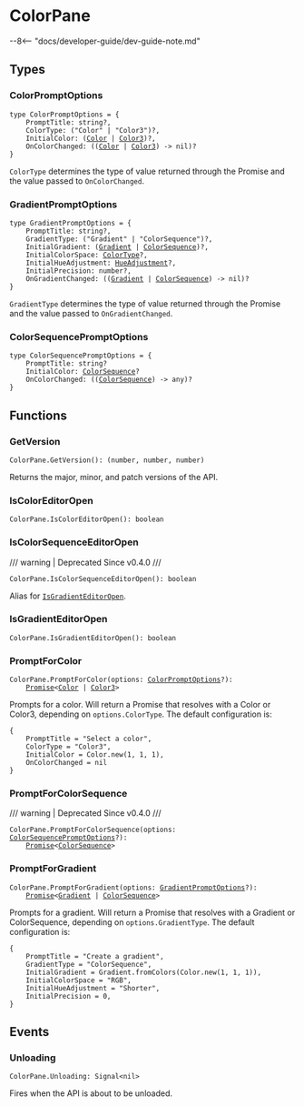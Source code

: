 # ColorPane

--8<-- "docs/developer-guide/dev-guide-note.md"

## Types

### ColorPromptOptions

<pre><code>type ColorPromptOptions = {
    PromptTitle: string?,
    ColorType: ("Color" | "Color3")?,
    InitialColor: (<a href="https://blupo.github.io/Color/api/color/">Color</a> | <a href="https://create.roblox.com/docs/reference/engine/datatypes/Color3">Color3</a>)?,
    OnColorChanged: ((<a href="https://blupo.github.io/Color/api/color/">Color</a> | <a href="https://create.roblox.com/docs/reference/engine/datatypes/Color3">Color3</a>) -> nil)?
}</code></pre>

`ColorType` determines the type of value returned through the Promise and the value passed to `OnColorChanged`.

### GradientPromptOptions

<pre><code>type GradientPromptOptions = {
    PromptTitle: string?,
    GradientType: ("Gradient" | "ColorSequence")?,
    InitialGradient: (<a href="https://blupo.github.io/Color/api/gradient/">Gradient</a> | <a href="https://create.roblox.com/docs/reference/engine/datatypes/ColorSequence">ColorSequence</a>)?,
    InitialColorSpace: <a href="https://blupo.github.io/Color/api/color/#colormix">ColorType</a>?,
    InitialHueAdjustment: <a href="https://blupo.github.io/Color/api/color/#colormix">HueAdjustment</a>?,
    InitialPrecision: number?,
    OnGradientChanged: ((<a href="https://blupo.github.io/Color/api/gradient">Gradient</a> | <a href="https://create.roblox.com/docs/reference/engine/datatypes/ColorSequence">ColorSequence</a>) -> nil)?
}</code></pre>

`GradientType` determines the type of value returned through the Promise and the value passed to `OnGradientChanged`.

### ColorSequencePromptOptions

<pre><code>type ColorSequencePromptOptions = {
    PromptTitle: string?
    InitialColor: <a href="https://create.roblox.com/docs/reference/engine/datatypes/ColorSequence">ColorSequence</a>?
    OnColorChanged: ((<a href="https://create.roblox.com/docs/reference/engine/datatypes/ColorSequence">ColorSequence</a>) -> any)?
}</code></pre>

## Functions

### GetVersion

```
ColorPane.GetVersion(): (number, number, number)
```

Returns the major, minor, and patch versions of the API.

### IsColorEditorOpen

```
ColorPane.IsColorEditorOpen(): boolean
```

### IsColorSequenceEditorOpen

/// warning | Deprecated
Since v0.4.0
///

```
ColorPane.IsColorSequenceEditorOpen(): boolean
```

Alias for [`IsGradientEditorOpen`](#isgradienteditoropen).

### IsGradientEditorOpen

```
ColorPane.IsGradientEditorOpen(): boolean
```

### PromptForColor

<pre><code>ColorPane.PromptForColor(options: <a href="#colorpromptoptions">ColorPromptOptions</a>?):
    <a href="https://eryn.io/roblox-lua-promise/api/Promise">Promise</a>&lt;<a href="https://blupo.github.io/Color/api/Color">Color</a> | <a href="https://create.roblox.com/docs/reference/engine/datatypes/ColorSequence">Color3</a>&gt;</code></pre>

Prompts for a color. Will return a Promise that resolves with a Color or Color3, depending on `options.ColorType`. The default configuration is:

```
{
    PromptTitle = "Select a color",
    ColorType = "Color3",
    InitialColor = Color.new(1, 1, 1),
    OnColorChanged = nil
}
```

### PromptForColorSequence

/// warning | Deprecated
Since v0.4.0
///

<pre><code>ColorPane.PromptForColorSequence(options: <a href="#colorsequencepromptoptions">ColorSequencePromptOptions</a>?):
    <a href="">Promise</a>&lt;<a href="https://create.roblox.com/docs/reference/engine/datatypes/ColorSequence">ColorSequence</a>&gt;</code></pre>

### PromptForGradient

<pre><code>ColorPane.PromptForGradient(options: <a href="#gradientpromptoptions">GradientPromptOptions</a>?):
    <a href="https://eryn.io/roblox-lua-promise/api/Promise">Promise</a>&lt;<a href="https://blupo.github.io/Color/api/gradient/">Gradient</a> | <a href="https://create.roblox.com/docs/reference/engine/datatypes/Color3">ColorSequence</a>&gt;</code></pre>

Prompts for a gradient. Will return a Promise that resolves with a Gradient or ColorSequence, depending on `options.GradientType`. The default configuration is:

```
{
    PromptTitle = "Create a gradient",
    GradientType = "ColorSequence",
    InitialGradient = Gradient.fromColors(Color.new(1, 1, 1)),
    InitialColorSpace = "RGB",
    InitialHueAdjustment = "Shorter",
    InitialPrecision = 0,
}
```

## Events

### Unloading

```
ColorPane.Unloading: Signal<nil>
```

Fires when the API is about to be unloaded.
